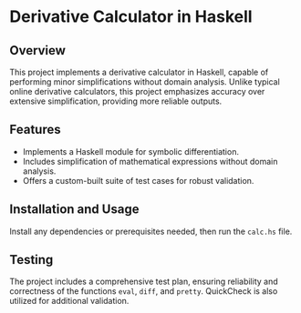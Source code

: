 # Derivative Calculator in Haskell

## Overview
This project implements a derivative calculator in Haskell, capable of performing minor simplifications without domain analysis. Unlike typical online derivative calculators, this project emphasizes accuracy over extensive simplification, providing more reliable outputs.

## Features
- Implements a Haskell module for symbolic differentiation.
- Includes simplification of mathematical expressions without domain analysis.
- Offers a custom-built suite of test cases for robust validation.

## Installation and Usage
Install any dependencies or prerequisites needed, then run the `calc.hs` file.

## Testing
The project includes a comprehensive test plan, ensuring reliability and correctness of the functions `eval`, `diff`, and `pretty`. QuickCheck is also utilized for additional validation.
